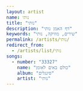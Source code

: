 ```yaml
---
layout: artist
name: נותי
title: "נותי"
description: "דף האמן נותי"
keywords: "שירים, מוזיקה, נותי"
permalink: /artists/נותי/
redirect_from:
  - /artists/list/נותי
songs:
  - number: "33327"
    name: "כולם באים לאומן"
    album: "סינגלים"
    artist: "נותי"
---
```

